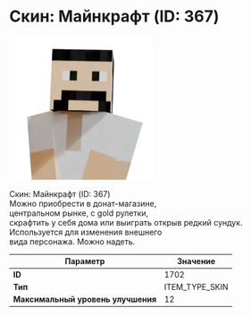 # Скин: Майнкрафт (ID: 367)

![Item Image](../img/1702.webp?raw=true)

Скин: Майнкрафт (ID: 367)<br>Можно приобрести в донат-магазине,<br>центральном рынке, с gold рулетки,<br>скрафтить у себя дома или выиграть открыв редкий сундук.<br>Используется для изменения внешнего<br>вида персонажа. Можно надеть.


| Параметр | Значение |
|----------|----------|
| **ID** | 1702 |
| **Тип** | ITEM_TYPE_SKIN |
| **Максимальный уровень улучшения** | 12 |

